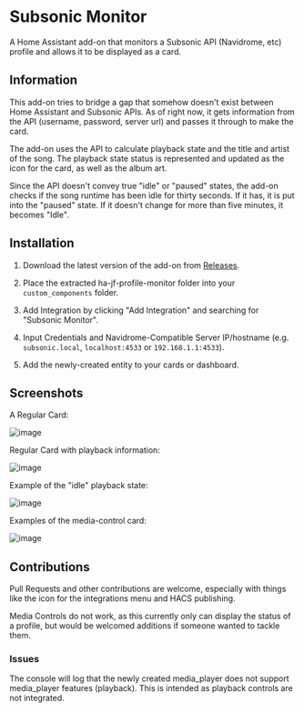 # Subsonic Monitor

A Home Assistant add-on that monitors a Subsonic API (Navidrome, etc) profile and allows it to be displayed as a card.

## Information
This add-on tries to bridge a gap that somehow doesn't exist between Home Assistant and Subsonic APIs. As of right now, it gets information from the API (username, password, server url) and passes it through to make the card.

The add-on uses the API to calculate playback state and the title and artist of the song. The playback state status is represented and updated as the icon for the card, as well as the album art.

Since the API doesn't convey true "idle" or "paused" states, the add-on checks if the song runtime has been idle for thirty seconds. If it has, it is put into the "paused" state. If it doesn't change for more than five minutes, it becomes "Idle".

## Installation
1. Download the latest version of the add-on from <a href="https://github.com/4rft5/ha-subsonic-monitor/releases">Releases</a>.

2. Place the extracted ha-jf-profile-monitor folder into your `custom_components` folder.
   
3. Add Integration by clicking "Add Integration" and searching for "Subsonic Monitor".

4. Input Credentials and Navidrome-Compatible Server IP/hostname (e.g. `subsonic.local`, `localhost:4533` or `192.168.1.1:4533`).

5. Add the newly-created entity to your cards or dashboard.

## Screenshots
A Regular Card:

![image](https://github.com/user-attachments/assets/0f9c02db-bfca-489d-a0db-9c82659f44b8)

Regular Card with playback information:

![image](https://github.com/user-attachments/assets/ae7173f2-4a0a-45f4-aa36-4ddcdc4ff63a)

Example of the "idle" playback state:

![image](https://github.com/user-attachments/assets/3e6f2907-d267-4e6b-900e-6d1a652cf011)


Examples of the media-control card:

![image](https://github.com/user-attachments/assets/209ed0ed-2788-4078-af96-93cda894b8fb)



## Contributions

Pull Requests and other contributions are welcome, especially with things like the icon for the integrations menu and HACS publishing.

Media Controls do not work, as this currently only can display the status of a profile, but would be welcomed additions if someone wanted to tackle them.

### Issues

The console will log that the newly created media_player does not support media_player features (playback). This is intended as playback controls are not integrated.

